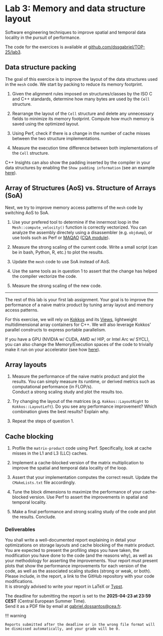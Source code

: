 # Lab 3: Memory and data structure layout

Software engineering techniques to improve spatial and temporal data locality in the pursuit of performance.

The code for the exercices is available at [github.com/dssgabriel/TOP-25/lab3](https://github.com/dssgabriel/TOP-25/tree/main/lab3).


## Data structure packing

The goal of this exercice is to improve the layout of the data structures used in the `mesh` code.
We start by packing to reduce its memory footprint.

1. Given the alignment rules imposed on structures/classes by the ISO C and C++ standards, determine how many bytes are
used by the `Cell` structure.

2. Rearrange the layout of the `Cell` structure and delete any unnecessary fields to minimize its memory footprint.
Compute how much memory is saved using the optimized layout.

3. Using Perf, check if there is a change in the number of cache misses between the two structure implementations.

4. Measure the execution time difference between both implementations of the `Cell` structure.

C++ Insights can also show the padding inserted by the compiler in your data structures by enabling the `Show padding information` (see an example [here](https://cppinsights.io/s/197d8cb3)).


## Array of Structures (AoS) vs. Structure of Arrays (SoA)

Next, we try to improve memory access patterns of the `mesh` code by switching AoS to SoA.

1. Use your prefered tool to determine if the innermost loop in the `Mesh::compute_velocity()` function is correctly
vectorized. You can analyze the assembly directely using a disassembler (e.g. `objdump`), or use tools such as Perf or
[MAQAO](https://maqao.org/documentation.html) ([CQA module](https://maqao.org/documentation/MAQAO.Tutorial.CQA.pdf)).

2. Measure the strong scaling of the current code. Write a small script (can be in bash, Python, R, etc.) to plot the
results.

3. Update the `mesh` code to use SoA instead of AoS.

4. Use the same tools as in question 1 to assert that the change has helped the compiler vectorize the code.

5. Measure the strong scaling of the new code.


---

The rest of this lab is your first lab assignment. Your goal is to improve the performance of a
naive matrix product by tuning array layout and memory access patterns.

For this exercise, we will rely on [Kokkos](https://kokkos.org/kokkos-core-wiki/index.html) and its [Views](https://kokkos.org/kokkos-core-wiki/ProgrammingGuide/View.html),
lightweight multidimensional array containers for C++. We will also leverage Kokkos' parallel constructs to express
portable parallelism.

If you have a GPU (NVIDIA w/ CUDA, AMD w/ HIP, or Intel Arc w/ SYCL), you can also change the Memory/Execution spaces
of the code to trivially make it run on your accelerator (see how [here](https://kokkos.org/kokkos-core-wiki/ProgrammingGuide/ProgrammingModel.html)).


## Array layouts

1. Measure the performance of the naive matrix product and plot the results. You can simply measure its runtime, or
derived metrics such as computational performance (in FLOP/s).   
Conduct a strong scaling study and plot the results too.

2. Try changing the layout of the matrices (e.g. `Kokkos::LayoutRight` to `Kokkos::LayoutLeft`). Do you see any
performance improvement? Which combination gives the best results? Explain why.

3. Repeat the steps of question 1.


## Cache blocking

1. Profile the `matrix-product` code using Perf. Specifically, look at cache misses in the L1 and L3 (LLC) caches.

2. Implement a cache-blocked version of the matrix multiplication to improve the spatial and temporal data locality of
the loop.

3. Assert that your implementation computes the correct result. Update the `CMakeLists.txt` file accordingly.

4. Tune the block dimensions to maximize the performance of your cache-blocked version. Use Perf to assert the
improvements in spatial and temporal locality.

5. Make a final performance and strong scaling study of the code and plot the results. Conclude.


### Deliverables

You shall write a well-documented report explaining in detail your optimizations on storage layouts and cache blocking
of the matrix product.   
You are expected to present the profiling steps you have taken, the modification you have done to the code (and the
reasons why), as well as your methodology for asserting the improvements. Your report must present plots that show the
performance improvements for each version of the code, as well as the associated scaling studies (strong or weak, or
both). Please include, in the report, a link to the GitHub repository with your code modifications.   
It is strongly advised to write your report in LaTeX or [Typst](https://typst.app/).

The deadline for submitting the report is set to the **2025-04-23 at 23:59 CEST** (Central European Summer Time).   
Send it as a PDF file by email at [gabriel.dossantos@cea.fr](mailto:gabriel.dossantos@cea.fr).

!!! warning

    Reports submitted after the deadline or in the wrong file format will be dismissed automatically, and your grade will be 0.
